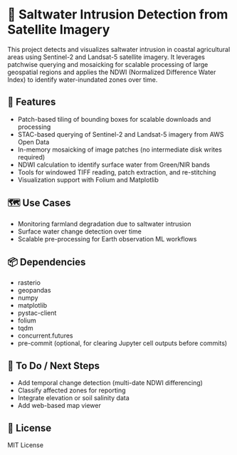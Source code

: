 # 🌊 Saltwater Intrusion Detection from Satellite Imagery

This project detects and visualizes saltwater intrusion in coastal agricultural areas using Sentinel-2 and Landsat-5 satellite imagery. It leverages patchwise querying and mosaicking for scalable processing of large geospatial regions and applies the NDWI (Normalized Difference Water Index) to identify water-inundated zones over time.
## 🚀 Features
- Patch-based tiling of bounding boxes for scalable downloads and processing
- STAC-based querying of Sentinel-2 and Landsat-5 imagery from AWS Open Data
- In-memory mosaicking of image patches (no intermediate disk writes required)
- NDWI calculation to identify surface water from Green/NIR bands
- Tools for windowed TIFF reading, patch extraction, and re-stitching
- Visualization support with Folium and Matplotlib

## 🗺️ Use Cases
- Monitoring farmland degradation due to saltwater intrusion
- Surface water change detection over time
- Scalable pre-processing for Earth observation ML workflows

## 📦 Dependencies
- rasterio
- geopandas
- numpy
- matplotlib
- pystac-client
- folium
- tqdm
- concurrent.futures
- pre-commit (optional, for clearing Jupyter cell outputs before commits)

## 📍 To Do / Next Steps
- Add temporal change detection (multi-date NDWI differencing)
- Classify affected zones for reporting
- Integrate elevation or soil salinity data
- Add web-based map viewer

## 📖 License

MIT License